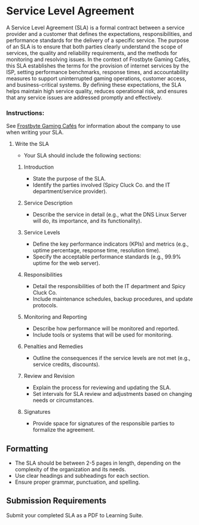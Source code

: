 # Service Level Agreement

A Service Level Agreement (SLA) is a formal contract between a service provider and a customer that defines the expectations, responsibilities, and performance standards for the delivery of a specific service. The purpose of an SLA is to ensure that both parties clearly understand the scope of services, the quality and reliability requirements, and the methods for monitoring and resolving issues. In the context of Frostbyte Gaming Cafés, this SLA establishes the terms for the provision of internet services by the ISP, setting performance benchmarks, response times, and accountability measures to support uninterrupted gaming operations, customer access, and business-critical systems. By defining these expectations, the SLA helps maintain high service quality, reduces operational risk, and ensures that any service issues are addressed promptly and effectively.

### Instructions:

See [Frostbyte Gaming Cafés](./service-level-agreement/Frostbyte%20Gaming%20Cafés.md) for information about the company to use when writing your SLA.

1. Write the SLA
   - Your SLA should include the following sections:

    1. Introduction
        - State the purpose of the SLA.
        - Identify the parties involved (Spicy Cluck Co. and the IT department/service provider).

    1. Service Description
        - Describe the service in detail (e.g., what the DNS Linux Server will do, its importance, and its functionality).

    1. Service Levels
        - Define the key performance indicators (KPIs) and metrics (e.g., uptime percentage, response time, resolution time).
        - Specify the acceptable performance standards (e.g., 99.9% uptime for the web server).

    1. Responsibilities
        - Detail the responsibilities of both the IT department and Spicy Cluck Co.
        - Include maintenance schedules, backup procedures, and update protocols.

    1. Monitoring and Reporting
        - Describe how performance will be monitored and reported.
        - Include tools or systems that will be used for monitoring.

    1. Penalties and Remedies
        - Outline the consequences if the service levels are not met (e.g., service credits, discounts).

    1. Review and Revision
        - Explain the process for reviewing and updating the SLA.
        - Set intervals for SLA review and adjustments based on changing needs or circumstances.

    1. Signatures
        - Provide space for signatures of the responsible parties to formalize the agreement.

## Formatting

- The SLA should be between 2-5 pages in length, depending on the complexity of the organization and its needs.
- Use clear headings and subheadings for each section.
- Ensure proper grammar, punctuation, and spelling.

## Submission Requirements

Submit your completed SLA as a PDF to Learning Suite.